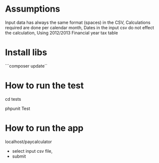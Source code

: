Assumptions
=============
Input data has always the same format (spaces) in the CSV,
Calculations required are done per calendar month,
Dates in the input csv do not effect the calculation,
Using 2012/2013 Financial year tax table 

Install libs
==================
```composer update``

How to run the test
===============
cd tests

phpunit Test


How to run the app
===================

localhost/paycalculator

- select input csv file,
- submit


